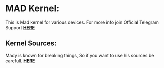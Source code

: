 MAD Kernel:
===========

This is Mad kernel for various devices. For more info join Official Telegram Support
[**HERE**](https://t.me/joinchat/GVNJPEo9KqP-nOXibxSiNg) 

Kernel Sources:
---------------
Mady is known for breaking things, So if you want to use his sources be carefull.
[**HERE**](https://github.com/mady51?tab=repositories)
